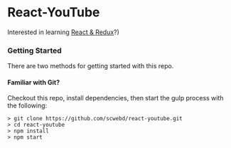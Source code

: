 # React-YouTube

Interested in learning [React & Redux](https://www.udemy.com/react-redux/)?)

### Getting Started

There are two methods for getting started with this repo.

#### Familiar with Git?
Checkout this repo, install dependencies, then start the gulp process with the following:

```
> git clone https://github.com/scwebd/react-youtube.git
> cd react-youtube
> npm install
> npm start
```
